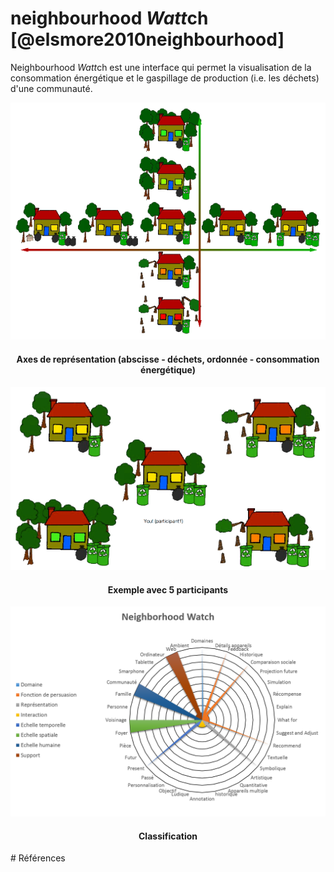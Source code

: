 # neighbourhood *Watt*ch [@elsmore2010neighbourhood]

Neighbourhood *Watt*ch est une interface qui permet la visualisation de la consommation énergétique et le gaspillage de production (i.e. les déchets) d'une communauté.

![](images/NeigborhoodWatch-axe.png)
<h4 style="text-align:center">
Axes de représentation (abscisse - déchets, ordonnée - consommation énergétique)
</h4>

![](images/NeigborhoodWatch-participant.png)
<h4 style="text-align:center">
Exemple avec 5 participants
</h4>

![](images/NeigborhoodWatch-global.png)
<h4 style="text-align:center">
Classification
</h4>
# Références
